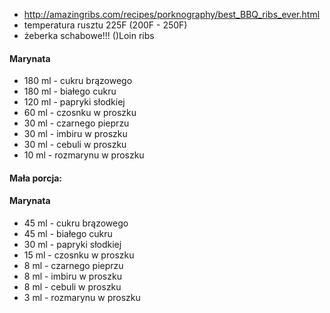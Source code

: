 * http://amazingribs.com/recipes/porknography/best_BBQ_ribs_ever.html
* temperatura rusztu 225F (200F - 250F)
* żeberka schabowe!!! ()Loin ribs

#### Marynata
* 180 ml - cukru brązowego
* 180 ml - białego cukru
* 120 ml - papryki słodkiej
* 60 ml - czosnku w proszku
* 30 ml - czarnego pieprzu
* 30 ml - imbiru w proszku
* 30 ml - cebuli w proszku
* 10 ml - rozmarynu w proszku

#### Mała porcja:
#### Marynata
* 45 ml - cukru brązowego
* 45 ml - białego cukru
* 30 ml - papryki słodkiej
* 15 ml - czosnku w proszku
* 8 ml - czarnego pieprzu
* 8 ml - imbiru w proszku
* 8 ml - cebuli w proszku
* 3 ml - rozmarynu w proszku
